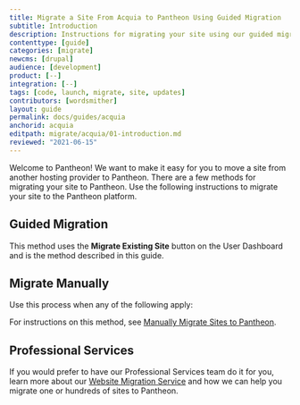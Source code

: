 ```yaml
---
title: Migrate a Site From Acquia to Pantheon Using Guided Migration
subtitle: Introduction
description: Instructions for migrating your site using our guided migration process.
contenttype: [guide]
categories: [migrate]
newcms: [drupal]
audience: [development]
product: [--]
integration: [--]
tags: [code, launch, migrate, site, updates]
contributors: [wordsmither]
layout: guide
permalink: docs/guides/acquia
anchorid: acquia
editpath: migrate/acquia/01-introduction.md
reviewed: "2021-06-15"
---
```


Welcome to Pantheon! We want to make it easy for you to move a site from another hosting provider to Pantheon. There are a few methods for migrating your site to Pantheon. Use the following instructions to migrate your site to the Pantheon platform.

<Partial file="drupal-9/guide-note.md" />

## Guided Migration

This method uses the **Migrate Existing Site** button on the User Dashboard and is the method described in this guide.

## Migrate Manually

Use this process when any of the following apply:

<Partial file="migrate/manual-when-all.md" />
<Partial file="migrate/manual-when-drupal.md" />

For instructions on this method, see [Manually Migrate Sites to Pantheon](/migrate-manual).

## Professional Services

If you would prefer to have our Professional Services team do it for you, learn more about our [Website Migration Service](https://pantheon.io/professional-services/website-migrations?docs) and how we can help you migrate one or hundreds of sites to Pantheon.

